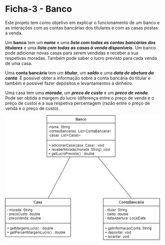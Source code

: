 # Ficha-3 - Banco

Este projeto tem como objetivo em explicar o funcionamento de um banco
e as interações com as contas bancárias dos titulares e com as casas postas à venda. 

Um **banco** tem um ***nome*** e uma ***lista com todas as contas bancárias dos titulares*** e uma ***lista com todas as casas à venda disponíveis***. Um banco pode adicionar novas casas para serem vendidas e receber a sua respetivas moradas. Também pode saber o lucro previsto para cada venda de uma casa.

Uma **conta bancária** tem um ***titular***, um ***saldo*** e uma ***data de abetura da conta***. É possivel obter a informação sobre a conta bancária do titular e também é possível fazer depósitos e levantamentos a dinheiro.

Uma casa tem uma ***morada***, um ***preco de custo*** e um ***preco de venda***. Pode ser obtida a margem do lucro (diferença entre o preço de venda e o preço de custo) e a sua respetiva percentagem (razão entre o preço de venda e o preço de custo).

![UML](Diagrama_UML.png)

